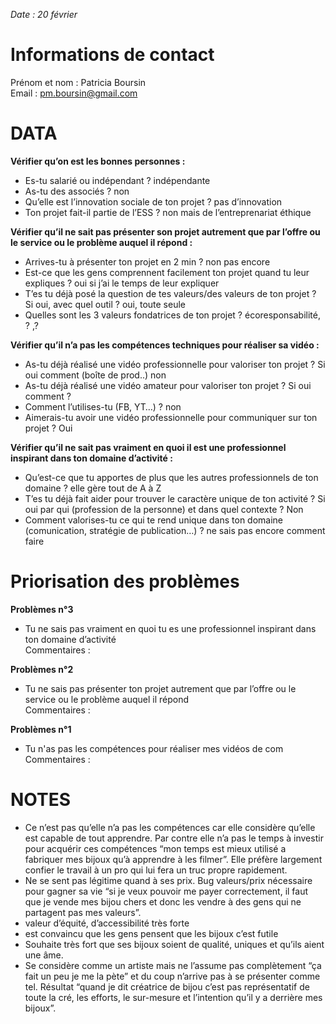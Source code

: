 *Date : 20 février*

# Informations de contact
Prénom et nom : Patricia Boursin  
Email : pm.boursin@gmail.com

# DATA
**Vérifier qu’on est les bonnes personnes :** 
- Es-tu salarié ou indépendant ? indépendante
- As-tu des associés ? non
- Qu’elle est l’innovation sociale de ton projet ? pas d’innovation
- Ton projet fait-il partie de l’ESS ? non mais de l’entreprenariat éthique

**Vérifier qu’il ne sait pas présenter son projet autrement que par l’offre ou le service ou le problème auquel il répond :** 
- Arrives-tu à présenter ton projet en 2 min ? non pas encore
- Est-ce que les gens comprennent facilement ton projet quand tu leur expliques ? oui si j’ai le temps de leur expliquer
- T’es tu déjà posé la question de tes valeurs/des valeurs de ton projet ? Si oui, avec quel outil ? oui, toute seule
- Quelles sont les 3 valeurs fondatrices de ton projet ? écoresponsabilité, ? ,?

**Vérifier qu’il n’a pas les compétences techniques pour réaliser sa vidéo :** 
- As-tu déjà réalisé une vidéo professionnelle pour valoriser ton projet ? Si oui comment (boîte de prod..) non
- As-tu déjà réalisé une vidéo amateur pour valoriser ton projet ? Si oui comment ?
- Comment l’utilises-tu (FB, YT…) ? non
- Aimerais-tu avoir une vidéo professionnelle pour communiquer sur ton projet ? Oui

**Vérifier qu’il ne sait pas vraiment en quoi il est une professionnel inspirant dans ton domaine d’activité :** 
- Qu’est-ce que tu apportes de plus que les autres professionnels de ton domaine ? elle gère tout de A à Z
- T’es tu déjà fait aider pour trouver le caractère unique de ton activité ? Si oui par qui (profession de la personne) et dans quel contexte ? Non
- Comment valorises-tu ce qui te rend unique dans ton domaine (comunication, stratégie de publication…) ? ne sais pas encore comment faire

# Priorisation des problèmes
**Problèmes n°3**
-	Tu ne sais pas vraiment en quoi tu es une professionnel inspirant dans ton domaine d’activité  
Commentaires :

**Problèmes n°2**
-	Tu ne sais pas présenter ton projet autrement que par l’offre ou le service ou le problème auquel il répond  
Commentaires :

**Problèmes n°1**
- Tu n'as pas les compétences pour réaliser mes vidéos de com  
Commentaires :

# NOTES
- Ce n’est pas qu’elle n’a pas les compétences car elle considère qu’elle est capable de tout apprendre. Par contre elle n’a pas le temps à investir pour acquérir ces compétences “mon temps est mieux utilisé a fabriquer mes bijoux qu’à apprendre à les filmer”. Elle préfère largement confier le travail à un pro qui lui fera un truc propre rapidement.
- Ne se sent pas légitime quand à ses prix. Bug valeurs/prix nécessaire pour gagner sa vie “si je veux pouvoir me payer correctement, il faut que je vende mes bijou chers et donc les vendre à des gens qui ne partagent pas mes valeurs”. 
- valeur d’équité, d’accessibilité très forte
- est convaincu que les gens pensent que les bijoux c’est futile
- Souhaite très fort que ses bijoux soient de qualité, uniques et qu’ils aient une âme.
- Se considère comme un artiste mais ne l’assume pas complètement “ça fait un peu je me la pète” et du coup n’arrive pas à se présenter comme tel. Résultat “quand je dit créatrice de bijou c’est pas représentatif de toute la cré, les efforts, le sur-mesure et l’intention qu’il y a derrière mes bijoux”.
